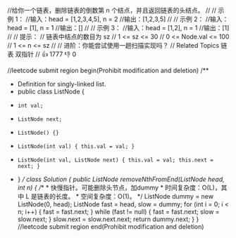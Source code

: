 //给你一个链表，删除链表的倒数第 n 个结点，并且返回链表的头结点。 
//
// 示例 1：
//输入：head = [1,2,3,4,5], n = 2
//输出：[1,2,3,5]
// 
// 示例 2：
//输入：head = [1], n = 1
//输出：[]
//
// 示例 3： 
//输入：head = [1,2], n = 1
//输出：[1]
//
// 提示： 
// 链表中结点的数目为 sz
// 1 <= sz <= 30 
// 0 <= Node.val <= 100 
// 1 <= n <= sz 
//
// 进阶：你能尝试使用一趟扫描实现吗？ 
// Related Topics 链表 双指针 
// 👍 1777 👎 0


//leetcode submit region begin(Prohibit modification and deletion)
/**
 * Definition for singly-linked list.
 * public class ListNode {
 *     int val;
 *     ListNode next;
 *     ListNode() {}
 *     ListNode(int val) { this.val = val; }
 *     ListNode(int val, ListNode next) { this.val = val; this.next = next; }
 * }
 */
class Solution {
    public ListNode removeNthFromEnd(ListNode head, int n) {
        /**
         * 快慢指针。可能删除头节点，加dummy
         * 时间复杂度：O(L)，其中 L 是链表的长度。
         * 空间复杂度：O(1)。
         */
        ListNode dummy = new ListNode(0, head);
        ListNode fast = head, slow = dummy;
        for (int i = 0; i < n; i++) {
            fast = fast.next;
        }
        while (fast != null) {
            fast = fast.next;
            slow = slow.next;
        }
        slow.next = slow.next.next;
        return dummy.next;
    }
}
//leetcode submit region end(Prohibit modification and deletion)
